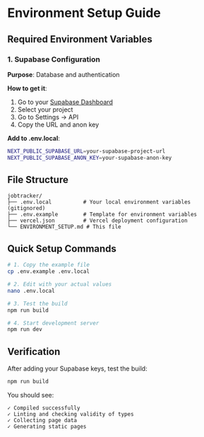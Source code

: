 # Environment Setup Guide

## Required Environment Variables

### 1. Supabase Configuration

**Purpose**: Database and authentication

**How to get it**:
1. Go to your [Supabase Dashboard](https://supabase.com/dashboard)
2. Select your project
3. Go to Settings → API
4. Copy the URL and anon key

**Add to .env.local**:
```bash
NEXT_PUBLIC_SUPABASE_URL=your-supabase-project-url
NEXT_PUBLIC_SUPABASE_ANON_KEY=your-supabase-anon-key
```

## File Structure

```
jobtracker/
├── .env.local          # Your local environment variables (gitignored)
├── .env.example        # Template for environment variables
├── vercel.json         # Vercel deployment configuration
└── ENVIRONMENT_SETUP.md # This file
```

## Quick Setup Commands

```bash
# 1. Copy the example file
cp .env.example .env.local

# 2. Edit with your actual values
nano .env.local

# 3. Test the build
npm run build

# 4. Start development server
npm run dev
```

## Verification

After adding your Supabase keys, test the build:
```bash
npm run build
```

You should see:
```
✓ Compiled successfully
✓ Linting and checking validity of types
✓ Collecting page data
✓ Generating static pages
``` 